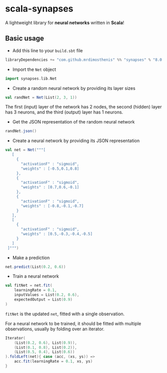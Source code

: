 # scala-synapses

A lightweight library for **neural networks** written in **Scala**!

## Basic usage

* Add this line to your `build.sbt` file

```scala
libraryDependencies += "com.github.mrdimosthenis" %% "synapses" % "8.0.0-RC3"
```

* Import the `Net` object

```scala mdoc
import synapses.lib.Net
```

* Create a random neural network by providing its layer sizes

```scala mdoc
val randNet = Net(List(2, 3, 1))
```

The first (input) layer of the network has 2 nodes,
the second (hidden) layer has 3 neurons,
and the third (output) layer has 1 neurons.

* Get the JSON representation of the random neural network

```scala mdoc
randNet.json()
```

* Create a neural network by providing its JSON representation

```scala mdoc
val net = Net("""[
   [
     {
       "activationF" : "sigmoid",
       "weights" : [-0.5,0.1,0.8]
     },
     {
       "activationF" : "sigmoid",
       "weights" : [0.7,0.6,-0.1]
     },
     {
       "activationF" : "sigmoid",
       "weights" : [-0.8,-0.1,-0.7]
     }
   ],
   [
     {
       "activationF" : "sigmoid",
       "weights" : [0.5,-0.3,-0.4,-0.5]
     }
   ]
 ]""")
```

* Make a prediction

```scala mdoc
net.predict(List(0.2, 0.6))
```

* Train a neural network

```scala mdoc
val fitNet = net.fit(
    learningRate = 0.1,
    inputValues = List(0.2, 0.6),
    expectedOutput = List(0.9)
)
```

`fitNet` is the updated `net`, fitted with a single observation.

For a neural network to be trained, it should be fitted with multiple observations,
usually by folding over an iterator.

```scala mdoc
Iterator(
    (List(0.2, 0.6), List(0.9)),
    (List(0.1, 0.8), List(0.2)),
    (List(0.5, 0.4), List(0.6))
).foldLeft(net){ case (acc, (xs, ys)) =>
    acc.fit(learningRate = 0.1, xs, ys)
}
```
